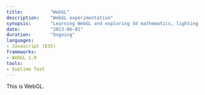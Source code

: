 ```yaml
---
title: 			"WebGL"
description:	"WebGL experimentation"
synopsis:		"Learning WebGL and exploring 3d mathematics, lighting, texturing and animation."
date:			"2013-06-01"
duration:		"Ongoing"
languages:	
- Javascript (ES5)
frameworks:
- WebGL 1.0
tools: 
- Sublime Text
---
```


This is WebGL.